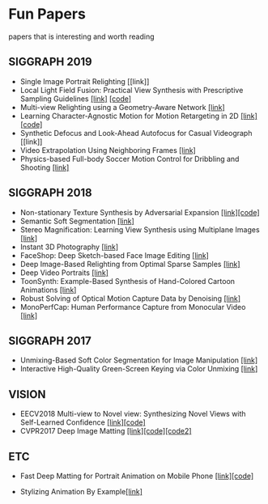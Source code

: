 # Fun Papers
papers that is interesting and worth reading

## SIGGRAPH 2019
* Single Image Portrait Relighting [[link]]
* Local Light Field Fusion: Practical View Synthesis 
with Prescriptive Sampling Guidelines [[link]](http://people.eecs.berkeley.edu/~bmild/llff/) [[code]](https://github.com/Fyusion/LLFF)
* Multi-view Relighting using a Geometry-Aware Network [[link]](https://repo-sam.inria.fr/fungraph/deep-relighting/)
* Learning Character-Agnostic Motion for Motion Retargeting in 2D [[link]](https://motionretargeting2d.github.io/)[[code]](https://github.com/ChrisWu1997/2D-Motion-Retargeting)
* Synthetic Defocus and Look-Ahead Autofocus for Casual Videograph [[link]]
* Video Extrapolation Using Neighboring Frames [[link]](https://vml.kaist.ac.kr/main/international/individual/157)
* Physics-based Full-body Soccer Motion Control for Dribbling and Shooting [[link]](https://vml.kaist.ac.kr/main/international/individual/156)

## SIGGRAPH 2018
* Non-stationary Texture Synthesis by Adversarial Expansion [[link]](http://vcc.szu.edu.cn/research/2018/TexSyn)[[code]](https://github.com/jessemelpolio/non-stationary_texture_syn)
* Semantic Soft Segmentation [[link]](http://people.inf.ethz.ch/aksoyy/sss/)
* Stereo Magnification: Learning View Synthesis using Multiplane Images [[link]](https://people.eecs.berkeley.edu/~tinghuiz/projects/mpi/)
* Instant 3D Photography [[link]](http://visual.cs.ucl.ac.uk/pubs/instant3d/)
* FaceShop: Deep Sketch-based Face Image Editing [[link]](https://arxiv.org/pdf/1804.08972.pdf)
* Deep Image-Based Relighting from Optimal Sparse Samples [[link]](http://cseweb.ucsd.edu/~viscomp/projects/SIG18Relighting/)
* Deep Video Portraits [[link]](https://web.stanford.edu/~zollhoef/papers/SG2018_DeepVideo/page.html)
* ToonSynth: Example-Based Synthesis of Hand-Colored Cartoon Animations [[link]](http://dcgi.fel.cvut.cz/home/sykorad/toonsynth.html)
* Robust Solving of Optical Motion Capture Data by Denoising [[link]](http://montreal.ubisoft.com/en/robust-solving-of-optical-motion-capture-data-by-denoising/)
* MonoPerfCap: Human Performance Capture from Monocular Video [[link]](http://gvv.mpi-inf.mpg.de/projects/wxu/MonoPerfCap/)

## SIGGRAPH 2017
* Unmixing-Based Soft Color Segmentation for Image Manipulation [[link]](http://people.inf.ethz.ch/aksoyy/scs/)
* Interactive High-Quality Green-Screen Keying via Color Unmixing [[link]](http://people.inf.ethz.ch/aksoyy/keying/)



## VISION
* EECV2018 Multi-view to Novel view: Synthesizing Novel Views with Self-Learned Confidence [[link]](https://shaohua0116.github.io/Multiview2Novelview/)[[code]](https://github.com/shaohua0116/Multiview2Novelview)
* CVPR2017 Deep Image Matting [[link]](https://arxiv.org/pdf/1703.03872.pdf)[[code]](https://github.com/Joker316701882/Deep-Image-Matting)[[code2]](https://github.com/foamliu/Deep-Image-Matting)

## ETC
* Fast Deep Matting for Portrait Animation on Mobile Phone [[link]](https://arxiv.org/pdf/1707.08289.pdf)[[code]](https://github.com/ofirlevy/FastMattingPortrait)

* Stylizing Animation By Example[[link]](http://graphics.pixar.com/library/ByExampleStylization/paper.pdf)
